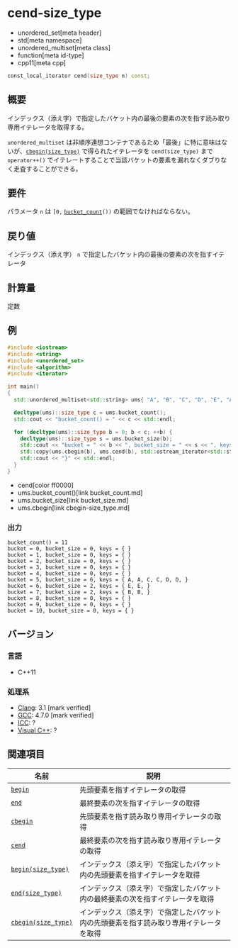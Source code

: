 # cend-size_type
* unordered_set[meta header]
* std[meta namespace]
* unordered_multiset[meta class]
* function[meta id-type]
* cpp11[meta cpp]

```cpp
const_local_iterator cend(size_type n) const;
```

## 概要
インデックス（添え字）で指定したバケット内の最後の要素の次を指す読み取り専用イテレータを取得する。

`unordered_multiset` は非順序連想コンテナであるため「最後」に特に意味はないが、[`cbegin(size_type)`](cbegin-size_type.md) で得られたイテレータを `cend(size_type)` まで `operator++()` でイテレートすることで当該バケットの要素を漏れなくダブりなく走査することができる。


## 要件
パラメータ `n` は `[0,` [`bucket_count`](bucket_count.md)`())` の範囲でなければならない。


## 戻り値
インデックス（添え字） `n` で指定したバケット内の最後の要素の次を指すイテレータ


## 計算量
定数


## 例
```cpp example
#include <iostream>
#include <string>
#include <unordered_set>
#include <algorithm>
#include <iterator>

int main()
{
  std::unordered_multiset<std::string> ums{ "A", "B", "C", "D", "E", "A", "B", "C", "D", "E", };

  decltype(ums)::size_type c = ums.bucket_count();
  std::cout << "bucket_count() = " << c << std::endl;

  for (decltype(ums)::size_type b = 0; b < c; ++b) {
    decltype(ums)::size_type s = ums.bucket_size(b);
    std::cout << "bucket = " << b << ", bucket_size = " << s << ", keys = { ";
    std::copy(ums.cbegin(b), ums.cend(b), std::ostream_iterator<std::string>(std::cout, ", "));
    std::cout << "}" << std::endl;
  }
}
```
* cend[color ff0000]
* ums.bucket_count()[link bucket_count.md]
* ums.bucket_size[link bucket_size.md]
* ums.cbegin[link cbegin-size_type.md]

### 出力
```
bucket_count() = 11
bucket = 0, bucket_size = 0, keys = { }
bucket = 1, bucket_size = 0, keys = { }
bucket = 2, bucket_size = 0, keys = { }
bucket = 3, bucket_size = 0, keys = { }
bucket = 4, bucket_size = 0, keys = { }
bucket = 5, bucket_size = 6, keys = { A, A, C, C, D, D, }
bucket = 6, bucket_size = 2, keys = { E, E, }
bucket = 7, bucket_size = 2, keys = { B, B, }
bucket = 8, bucket_size = 0, keys = { }
bucket = 9, bucket_size = 0, keys = { }
bucket = 10, bucket_size = 0, keys = { }
```

## バージョン
### 言語
- C++11

### 処理系
- [Clang](/implementation.md#clang): 3.1 [mark verified]
- [GCC](/implementation.md#gcc): 4.7.0 [mark verified]
- [ICC](/implementation.md#icc): ?
- [Visual C++](/implementation.md#visual_cpp): ?

## 関連項目

| 名前 | 説明 |
|----------------------------------------------|--------------------------------|
| [`begin`](begin.md)                        | 先頭要素を指すイテレータの取得 |
| [`end`](end.md)                            | 最終要素の次を指すイテレータの取得 |
| [`cbegin`](cbegin.md)                      | 先頭要素を指す読み取り専用イテレータの取得 |
| [`cend`](cend.md)                          | 最終要素の次を指す読み取り専用イテレータの取得 |
| [`begin(size_type)`](begin-size_type.md)   | インデックス（添え字）で指定したバケット内の先頭要素を指すイテレータを取得 |
| [`end(size_type)`](end-size_type.md)       | インデックス（添え字）で指定したバケット内の最終要素の次を指すイテレータを取得 |
| [`cbegin(size_type)`](cbegin-size_type.md) | インデックス（添え字）で指定したバケット内の先頭要素を指す読み取り専用イテレータを取得 |
